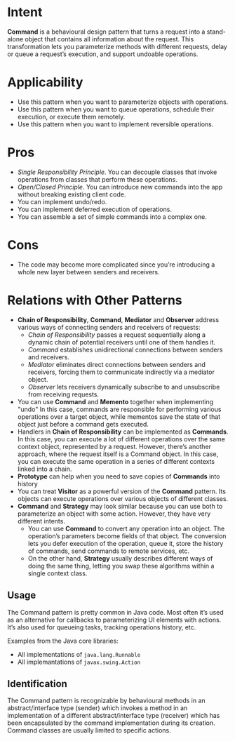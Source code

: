 # Intent
**Command** is a behavioural design pattern that turns a request into a stand-alone object that
contains all information about the request. This transformation lets you parameterize methods
with different requests, delay or queue a request’s execution, and support undoable operations.

# Applicability
* Use this pattern when you want to parameterize objects with operations.
* Use this pattern when you want to queue operations, schedule their execution, or execute them remotely.
* Use this pattern when you want to implement reversible operations.

# Pros
* _Single Responsibility Principle_. You can decouple classes that invoke operations from classes that perform these operations.
* _Open/Closed Principle_. You can introduce new commands into the app without breaking existing client code.
* You can implement undo/redo.
* You can implement deferred execution of operations.
* You can assemble a set of simple commands into a complex one.

# Cons
* The code may become more complicated since you’re introducing a whole new layer between senders and receivers.

# Relations with Other Patterns
* **Chain of Responsibility**, **Command**, **Mediator** and **Observer** address various ways of connecting senders and receivers of requests:
  * *Chain of Responsibility* passes a request sequentially along a dynamic chain of potential receivers until one of them handles it.
  * *Command* establishes unidirectional connections between senders and receivers.
  * *Mediator* eliminates direct connections between senders and receivers, forcing them to communicate indirectly via a mediator object.
  * *Observer* lets receivers dynamically subscribe to and unsubscribe from receiving requests.
* You can use **Command** and **Memento** together when implementing "undo" In this case, commands are responsible for performing various operations over a target object, while mementos save the state of that object just before a command gets executed.
* Handlers in **Chain of Responsibility** can be implemented as **Commands**. In this case, you can execute a lot of different operations over the same context object, represented by a request. However, there’s another approach, where the request itself is a Command object. In this case, you can execute the same operation in a series of different contexts linked into a chain.
* **Prototype** can help when you need to save copies of **Commands** into history
* You can treat **Visitor** as a powerful version of the **Command** pattern. Its objects can execute operations over various objects of different classes.
* **Command** and **Strategy** may look similar because you can use both to parameterize an object with some action. However, they have very different intents.
  * You can use **Command** to convert any operation into an object. The operation’s parameters become fields of that object. The conversion lets you defer execution of the operation, queue it, store the history of commands, send commands to remote services, etc.
  * On the other hand, **Strategy** usually describes different ways of doing the same thing, letting you swap these algorithms within a single context class.

## Usage
The Command pattern is pretty common in Java code. Most often it’s used as an alternative for callbacks to parameterizing UI elements with actions. It’s also used for queueing tasks, tracking operations history, etc.

Examples from the Java core libraries:
* All implementations of `java.lang.Runnable`
* All implemantations of `javax.swing.Action`

## Identification
The Command pattern is recognizable by behavioural methods in an abstract/interface type (sender) which invokes a method in an implementation of a different abstract/interface type (receiver) which has been encapsulated by the command implementation during its creation. Command classes are usually limited to specific actions.
